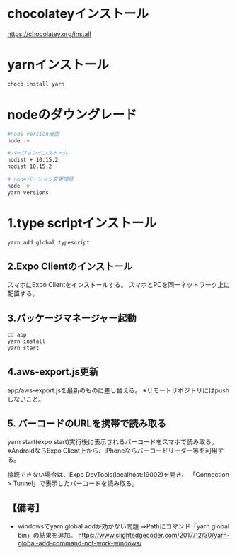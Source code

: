# chocolateyインストール
https://chocolatey.org/install

# yarnインストール
```bash
choco install yarn
```
# nodeのダウングレード
```bash
#node version確認
node -v 

#バージョンインストール
nodist + 10.15.2
nodist 10.15.2

# nodeバージョン変更確認
node -v
yarn versions 
```

# 1.type scriptインストール
```bash
yarn add global typescript
```

## 2.Expo Clientのインストール
スマホにExpo Clientをインストールする。
スマホとPCを同一ネットワーク上に配置する。

## 3.パッケージマネージャー起動
```bash
cd app
yarn install
yarn start
```

## 4.aws-export.js更新
app/aws-export.jsを最新のものに差し替える。
※リモートリポジトリにはpushしないこと。

## 5. バーコードのURLを携帯で読み取る
yarn start(expo start)実行後に表示されるバーコードをスマホで読み取る。
※AndroidならExpo Client上から、iPhoneならバーコードリーダー等を利用する。

接続できない場合は、Expo DevTools(localhost:19002)を開き、
「Connection > Tunnel」で表示したバーコードを読み取る。

## 【備考】
+ windowsでyarn global addが効かない問題
⇒Pathにコマンド「yarn global bin」の結果を追加。
https://www.slightedgecoder.com/2017/12/30/yarn-global-add-command-not-work-windows/

